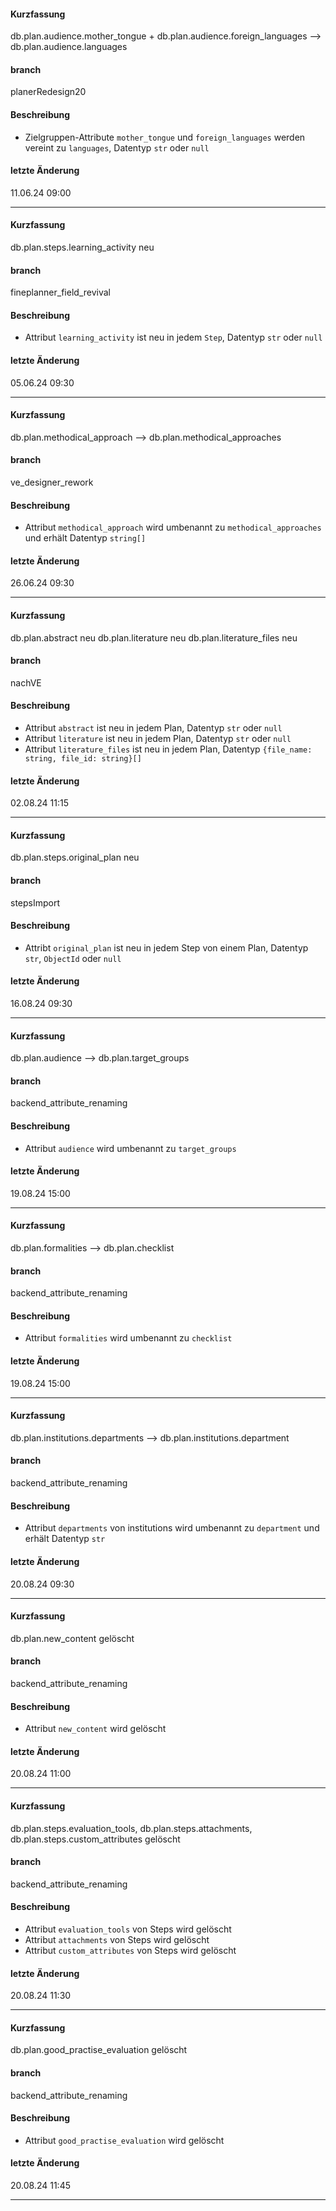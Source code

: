 #### Kurzfassung
db.plan.audience.mother_tongue + db.plan.audience.foreign_languages --> db.plan.audience.languages

#### branch
planerRedesign20

#### Beschreibung
- Zielgruppen-Attribute `mother_tongue` und `foreign_languages` werden vereint zu `languages`, Datentyp `str` oder `null`

#### letzte Änderung
11.06.24 09:00

---

#### Kurzfassung
db.plan.steps.learning_activity neu

#### branch
fineplanner_field_revival

#### Beschreibung
- Attribut `learning_activity` ist neu in jedem `Step`, Datentyp `str` oder `null`

#### letzte Änderung
05.06.24 09:30

---

#### Kurzfassung
db.plan.methodical_approach --> db.plan.methodical_approaches

#### branch
ve_designer_rework

#### Beschreibung
- Attribut `methodical_approach` wird umbenannt zu `methodical_approaches` und erhält Datentyp `string[]`

#### letzte Änderung
26.06.24 09:30

---

#### Kurzfassung
db.plan.abstract neu
db.plan.literature neu
db.plan.literature_files neu

#### branch
nachVE

#### Beschreibung
- Attribut `abstract` ist neu in jedem Plan, Datentyp `str` oder `null`
- Attribut `literature` ist neu in jedem Plan, Datentyp `str` oder `null`
- Attribut `literature_files` ist neu in jedem Plan, Datentyp `{file_name: string, file_id: string}[]`

#### letzte Änderung
02.08.24 11:15

---

#### Kurzfassung
db.plan.steps.original_plan neu

#### branch
stepsImport

#### Beschreibung
- Attribt `original_plan` ist neu in jedem Step von einem Plan, Datentyp `str`, `ObjectId` oder `null`

#### letzte Änderung
16.08.24 09:30

---

#### Kurzfassung
db.plan.audience --> db.plan.target_groups

#### branch
backend_attribute_renaming

#### Beschreibung
- Attribut `audience` wird umbenannt zu `target_groups`

#### letzte Änderung
19.08.24 15:00

---

#### Kurzfassung
db.plan.formalities --> db.plan.checklist

#### branch
backend_attribute_renaming

#### Beschreibung
- Attribut `formalities` wird umbenannt zu `checklist`

#### letzte Änderung
19.08.24 15:00

---

#### Kurzfassung
db.plan.institutions.departments --> db.plan.institutions.department

#### branch
backend_attribute_renaming

#### Beschreibung
- Attribut `departments` von institutions wird umbenannt zu `department` und erhält Datentyp `str`

#### letzte Änderung
20.08.24 09:30

---

#### Kurzfassung
db.plan.new_content gelöscht

#### branch
backend_attribute_renaming

#### Beschreibung
- Attribut `new_content` wird gelöscht

#### letzte Änderung
20.08.24 11:00

---

#### Kurzfassung
db.plan.steps.evaluation_tools, db.plan.steps.attachments, db.plan.steps.custom_attributes gelöscht

#### branch
backend_attribute_renaming

#### Beschreibung
- Attribut `evaluation_tools` von Steps wird gelöscht
- Attribut `attachments` von Steps wird gelöscht
- Attribut `custom_attributes` von Steps wird gelöscht

#### letzte Änderung
20.08.24 11:30

---

#### Kurzfassung
db.plan.good_practise_evaluation gelöscht

#### branch
backend_attribute_renaming

#### Beschreibung
- Attribut `good_practise_evaluation` wird gelöscht

#### letzte Änderung
20.08.24 11:45

---